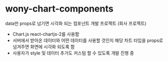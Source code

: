 
# wony-chart-components
data만 props로 넘기면 시각화 되는 컴포넌트 개발 프로젝트 (회사 프로젝트)

- Chart.js react-chartjs-2를 사용함
- 서버에서 받아온 데이터와 어떤 데이터를 사용할 것인지 해당 차트 타입을 props로 넘겨주면 화면에 시각화 되도록 함
- 사용자가 style 및 데이터 추가도 커스텀 할 수 있도록 개발 진행 중
